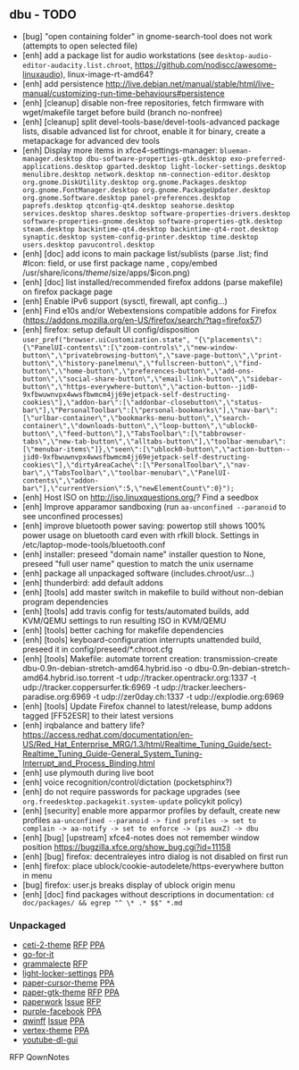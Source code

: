 ## dbu - TODO


 * [bug] "open containing folder" in gnome-search-tool does not work (attempts to open selected file)
 * [enh] add a package list for audio workstations (see `desktop-audio-editor-audacity.list.chroot`, https://github.com/nodiscc/awesome-linuxaudio), linux-image-rt-amd64?
 * [enh] add persistence http://live.debian.net/manual/stable/html/live-manual/customizing-run-time-behaviours#persistence
 * [enh] [cleanup] disable non-free repositories, fetch firmware with wget/makefile target before build (branch no-nonfree)
 * [enh] [cleanup] split devel-tools-base/devel-tools-advanced package lists, disable advanced list for chroot, enable it for binary, create a metapackage for advanced dev tools
 * [enh] Display more items in xfce4-settings-manager: `blueman-manager.desktop dbu-software-properties-gtk.desktop exo-preferred-applications.desktop gparted.desktop light-locker-settings.desktop menulibre.desktop network.desktop nm-connection-editor.desktop org.gnome.DiskUtility.desktop org.gnome.Packages.desktop org.gnome.FontManager.desktop org.gnome.PackageUpdater.desktop org.gnome.Software.desktop panel-preferences.desktop paprefs.desktop qtconfig-qt4.desktop seahorse.desktop services.desktop shares.desktop software-properties-drivers.desktop software-properties-gnome.desktop software-properties-gtk.desktop steam.desktop backintime-qt4.desktop backintime-qt4-root.desktop synaptic.desktop system-config-printer.desktop time.desktop users.desktop pavucontrol.desktop`
 * [enh] [doc] add icons to main package list/sublists (parse .list; find #Icon: field, or use first package name , copy/embed /usr/share/icons/$theme/$size/apps/$icon.png)
 * [enh] [doc] list installed/recommended firefox addons (parse makefile) on firefox package page
 * [enh] Enable IPv6 support (sysctl, firewall, apt config...)
 * [enh] Find e10s and/or Webextensions compatible addons for Firefox (https://addons.mozilla.org/en-US/firefox/search/?tag=firefox57)
 * [enh] firefox: setup default UI config/disposition `user_pref("browser.uiCustomization.state", "{\"placements\":{\"PanelUI-contents\":[\"zoom-controls\",\"new-window-button\",\"privatebrowsing-button\",\"save-page-button\",\"print-button\",\"history-panelmenu\",\"fullscreen-button\",\"find-button\",\"home-button\",\"preferences-button\",\"add-ons-button\",\"social-share-button\",\"email-link-button\",\"sidebar-button\",\"https-everywhere-button\",\"action-button--jid0-9xfbwuwnvpx4wwsfbwmcm4jj69ejetpack-self-destructing-cookies\"],\"addon-bar\":[\"addonbar-closebutton\",\"status-bar\"],\"PersonalToolbar\":[\"personal-bookmarks\"],\"nav-bar\":[\"urlbar-container\",\"bookmarks-menu-button\",\"search-container\",\"downloads-button\",\"loop-button\",\"ublock0-button\",\"feed-button\"],\"TabsToolbar\":[\"tabbrowser-tabs\",\"new-tab-button\",\"alltabs-button\"],\"toolbar-menubar\":[\"menubar-items\"]},\"seen\":[\"ublock0-button\",\"action-button--jid0-9xfbwuwnvpx4wwsfbwmcm4jj69ejetpack-self-destructing-cookies\"],\"dirtyAreaCache\":[\"PersonalToolbar\",\"nav-bar\",\"TabsToolbar\",\"toolbar-menubar\",\"PanelUI-contents\",\"addon-bar\"],\"currentVersion\":5,\"newElementCount\":0}");`
 * [enh] Host ISO on http://iso.linuxquestions.org/? Find a seedbox
 * [enh] Improve apparamor sandboxing (run `aa-unconfined --paranoid` to see unconfined processes)
 * [enh] improve bluetooth power saving: powertop still shows 100% power usage on bluetooth card even with rfkill block. Settings in /etc/laptop-mode-tools/bluetooth.conf
 * [enh] installer: preseed "domain name" installer question to None, preseed "full user name" question to match the unix username
 * [enh] package all unpackaged software (includes.chroot/usr...)
 * [enh] thunderbird: add default addons
 * [enh] [tools] add master switch in makefile to build without non-debian program dependencies
 * [enh] [tools] add travis config for tests/automated builds, add KVM/QEMU settings to run resulting ISO in KVM/QEMU
 * [enh] [tools] better caching for makefile dependencies
 * [enh] [tools] keyboard-configuration interrupts unattended build, preseed it in config/preseed/*.chroot.cfg
 * [enh] [tools] Makefile: automate torrent creation: transmission-create dbu-0.9n-debian-stretch-amd64.hybrid.iso -o dbu-0.9n-debian-stretch-amd64.hybrid.iso.torrent -t  udp://tracker.opentrackr.org:1337 -t  udp://tracker.coppersurfer.tk:6969   -t udp://tracker.leechers-paradise.org:6969 -t  udp://zer0day.ch:1337 -t  udp://explodie.org:6969
 * [enh] [tools] Update Firefox channel to latest/release, bump addons tagged [FF52ESR] to their latest versions
 * [enh] irqbalance and battery life? https://access.redhat.com/documentation/en-US/Red_Hat_Enterprise_MRG/1.3/html/Realtime_Tuning_Guide/sect-Realtime_Tuning_Guide-General_System_Tuning-Interrupt_and_Process_Binding.html
 * [enh] use plymouth during live boot
 * [enh] voice recognition/control/dictation (pocketsphinx?)
 * [enh] do not require passwords for package upgrades (see `org.freedesktop.packagekit.system-update` policykit policy)
 * [enh] [security] enable more apparmor profiles by default, create new profiles `aa-unconfined --paranoid -> find profiles -> set to complain -> aa-notify -> set to enforce -> (ps auxZ) -> dbu`
 * [enh] [bug] [upstream] xfce4-notes does not remember window position https://bugzilla.xfce.org/show_bug.cgi?id=11158
 * [enh] [bug] firefox: decentraleyes intro dialog is not disabled on first run
 * [enh] firefox: place ublock/cookie-autodelete/https-everywhere button in menu
 * [bug] firefox: user.js breaks display of ublock origin menu
 * [enh] [doc] find packages without descriptions in documentation: `cd doc/packages/ && egrep "^ \* .* $$" *.md`


### Unpackaged

 * [ceti-2-theme](https://github.com/horst3180/Ceti-2-theme) [RFP](http://bugs.debian.org/cgi-bin/bugreport.cgi?bug=862402) [PPA](http://download.opensuse.org/repositories/home:/Horst3180/Debian_8.0/all/)
 * [go-for-it](https://github.com/mank319/Go-For-It)
 * [grammalecte](https://www.dicollecte.org/grammalecte/telecharger.php) [RFP](http://bugs.debian.org/860579)
 * [light-locker-settings](https://launchpad.net/light-locker-settings) [PPA](http://archive.ubuntu.com/ubuntu/pool/universe/l/light-locker-settings/)
 * [paper-cursor-theme](https://github.com/snwh/paper-cursor-theme) [PPA](http://ppa.launchpad.net/snwh/pulp/ubuntu/pool/main/p/)
 * [paper-gtk-theme](https://github.com/snwh/paper-gtk-theme) [RFP](http://bugs.debian.org/cgi-bin/bugreport.cgi?bug=862403) [PPA](http://ppa.launchpad.net/snwh/pulp/ubuntu/pool/main/p/)
 * [paperwork](https://github.com/openpaperwork/paperwork/) [Issue](https://github.com/openpaperwork/paperwork/issues/466) [RFP](https://bugs.debian.org/721287)
 * [purple-facebook](https://github.com/dequis/purple-facebook/wiki) [PPA](http://download.opensuse.org/repositories/home:/jgeboski/Debian_9.0/amd64/)
 * [qwinff](https://qwinff.github.io/) [Issue](https://github.com/qwinff/qwinff/issues/18) [PPA](http://ppa.launchpad.net/lzh9102/qwinff/ubuntu/pool/main/q/)
 * [vertex-theme](https://github.com/horst3180/Vertex-theme) [PPA](http://download.opensuse.org/repositories/home:/Horst3180/Debian_8.0/all/)
 * [youtube-dl-gui](https://github.com/MrS0m30n3/youtube-dl-gui/releases)


RFP QownNotes